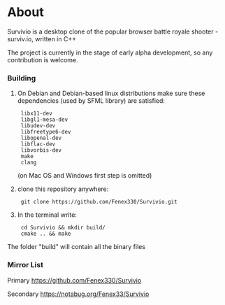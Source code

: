 # About

Survivio is a desktop clone of the popular browser battle royale shooter - surviv.io, written in C++

The project is currently in the stage of early alpha development, so any contribution is welcome.



### Building

1) On Debian and Debian-based linux distributions
    make sure these dependencies (used by SFML library) are satisfied:


        libx11-dev
        libgl1-mesa-dev
        libudev-dev
        libfreetype6-dev
        libopenal-dev
        libflac-dev
        libvorbis-dev
        make
        clang


    (on Mac OS and Windows first step is omitted)

2) clone this repository anywhere:

        git clone https://github.com/Fenex330/Survivio.git

3) In the terminal write:

        cd Survivio && mkdir build/
        cmake .. && make


The folder "build" will contain all the binary files



### Mirror List

Primary https://github.com/Fenex330/Survivio

Secondary https://notabug.org/Fenex33/Survivio